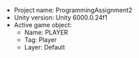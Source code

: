 <!-- UNITY CODE ASSIST INSTRUCTIONS START -->
- Project name: ProgrammingAssignment2
- Unity version: Unity 6000.0.24f1
- Active game object:
  - Name: PLAYER
  - Tag: Player
  - Layer: Default
<!-- UNITY CODE ASSIST INSTRUCTIONS END -->